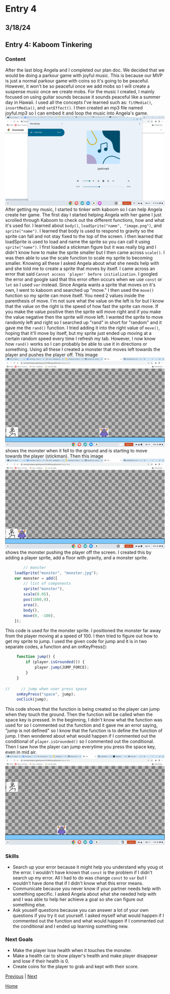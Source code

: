# Entry 4
## 3/18/24
## Entry 4: Kaboom Tinkering

### Content
After the last blog Angela and I completed our plan doc. We decided that we would be doing a parkour game with joyful music. This is because our MVP is just a normal parkour game with coins so it's going to be peaceful. However, it won't be so peaceful once we add mobs so I will create a suspense music once we create mobs. For the music I created, I mainly focused on using guitar sounds because it sounds peaceful like a summer day in Hawaii. I used all the concepts I've learned such as: `fitMedia()`, `insertMedia()`, and `setEffect()`. I then created an mp3 file named joyful.mp3 so I can embed it and loop the music into Angela's game. ![joyful](joyful.png) After getting my music, I started to tinker with kaboom so I can help Angela create her game. The first day I started helping Angela with her game I just scrolled through Kaboom to check out the different functions, how and what it's used for. I learned about `body()`, `loadSprite("name", "image.png")`, and `sprite("name")`. I learned that body is used to respond to gravity so the sprite can fall and not stay fixed to the top of the screen. I then learned that loadSprite is used to load and name the sprite so you can call it using `sprite("name")`. I first loaded a stickman figure but it was really big and I didn't know how to make the sprite smaller but I then came across `scale()`. I was then able to use the scale function to scale my sprite to becoming smaller. Knowing all these I asked Angela about what she needs help with and she told me to create a sprite that moves by itself. I came across an error that said `Cannot access 'player' before initialization`. I googled the error and google said that this error often occurs when we use `const` or `let` so I used `var` instead. Since Angela wants a sprite that moves on it's own, I went to kaboom and searched up "move." I then used the `move()` function so my sprite can move itself. You need 2 values inside the parenthesis of move. I'm not sure what the value on the left is for but I know that the value on the right is the speed of how fast the sprite can move. If you make the value positive then the sprite will move right and if you make the value negative then the sprite will move left. I wanted the sprite to move randomly left and right so I searched up "rand" in short for "random" and it gave me the `rand()` function. I tried adding it into the right value of `move()`, hoping that it'll move by itself, but my sprite just ended up moving at a certain random speed every time I refresh my tab. However, I now know how `rand()` works so I can probably be able to use it in directions or something. Using all these I created a monster that moves left towards the player and pushes the player off.
This image ![monster](monster.png) shows the monster when it fell to the ground and is starting to move towards the player (stickman). Then this image ![push](push.png) shows the monster pushing the player off the screen. I created this by adding a player sprite, add a floor with gravity, and a monster sprite.
``` js
        // monster
    loadSprite("monster", "monster.jpg");
    var monster = add([
        // list of components
        sprite("monster"),
        scale(0.05),
        pos(1000,0),
        area(),
        body(),
        move(0, -100),
    ]);
```
This code is used for the monster sprite. I positioned the monster far away from the player moving at a speed of 100. I then tried to figure out how to get my sprite to jump. I used the given code for jump and it is in two separate codes, a function and an onKeyPress():
```js
     function jump() {
         if (player.isGrounded()) {
             player.jump(JUMP_FORCE);
         }
     }

//     // jump when user press space
     onKeyPress("space", jump);
     onClick(jump);
```
This code shows that the function is being created so the player can jump when they touch the ground. Then the function will be called when the space key is pressed. In the beginning, I didn't know what the function was used for so I commented out the function and it gave me an error saying, "jump is not defined" so I know that the function is to define the function of jump. I then wondered about what would happen if I commented out the conditional of `player.isGrounded()` so I commented out the conditional. Then I saw how the player can jump everytime you press the space key, even in mid air. ![jump](jump-high.png)

### Skills
* Search up your error because it might help you understand why youg ot the error. I wouldn't have known that `const` is the problem if I didn't search up my error. All I had to do was change `const` to `var` but I wouldn't have done that if I didn't know what this error means.
* Communicate because you never know if your partner needs help with something specific. I asked Angela about what she needed help with and I was able to help her achieve a goal so she can figure out something else.
* Ask youself questions because you can answer a lot of your own questions if you try it out yourself. I asked myself what would happen if I commented out the function and what would happen if I commented out the conditional and I ended up learning something new.

### Next Goals
* Make the player lose health when it touches the monster.
* Make a health car to show player's health and make player disappear and lose if their health is 0.
* Create coins for the player to grab and kept with their score. 

[Previous](entry03.md) | [Next](entry05.md)

[Home](../README.md)